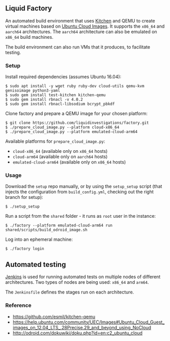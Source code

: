 ## Liquid Factory

An automated build environment that uses [Kitchen](http://kitchen.ci) and QEMU
to create virtual machines based on [Ubuntu Cloud
Images](https://cloud-images.ubuntu.com). It supports the `x86_64` and
`aarch64` architectures. The `aarch64` architecture can also be emulated
on `x86_64` build machines.

The build environment can also run VMs that it produces, to facilitate testing.

### Setup

Install required dependencies (assumes Ubuntu 16.04):
```shell
$ sudo apt install -y wget ruby ruby-dev cloud-utils qemu-kvm genisoimage python3-yaml
$ sudo gem install test-kitchen kitchen-qemu
$ sudo gem install rbnacl -v 4.0.2
$ sudo gem install rbnacl-libsodium bcrypt_pbkdf
```

Clone factory and prepare a QEMU image for your chosen platform:
```shell
$ git clone https://github.com/liquidinvestigations/factory.git
$ ./prepare_cloud_image.py --platform cloud-x86_64
$ ./prepare_cloud_image.py --platform emulated-cloud-arm64
```

Available platforms for `prepare_cloud_image.py`:
- `cloud-x86_64` (available only on `x86_64` hosts)
- `cloud-arm64` (available only on `aarch64` hosts)
- `emulated-cloud-arm64` (available only on `x86_64` hosts)


### Usage

Download the `setup` repo manually, or by using the `setup_setup` script (that
injects the configuration from `build_config.yml`, checking out the right
branch for setup):
```shell
$ ./setup_setup
```

Run a script from the `shared` folder - it runs as `root` user in the instance:
```shell
$ ./factory --platform emulated-cloud-arm64 run shared/scripts/build_odroid_image.sh
```

Log into an ephemeral machine:
```shell
$ ./factory login
```


## Automated testing

[Jenkins](https://jenkins.io/) is used for running automated tests on multiple
nodes of different architectures. Two types of nodes are being used: `x86_64`
and `arm64`.

The `Jenkinsfile` defines the stages run on each architecture.


### Reference
* https://github.com/esmil/kitchen-qemu
* https://help.ubuntu.com/community/UEC/Images#Ubuntu_Cloud_Guest_images_on_12.04_LTS_.28Precise.29_and_beyond_using_NoCloud
* http://odroid.com/dokuwiki/doku.php?id=en:c2_ubuntu_cloud
